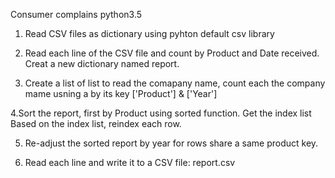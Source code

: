 Consumer complains 
python3.5

1. Read CSV files as dictionary using pyhton default csv library

2. Read each line of the CSV file and count by Product and Date received. 
   Creat a new dictionary named report.  

3. Create a list of list to read the comapany name, count each the company mame usning a by its key ['Product'] & ['Year']


  4.Sort the report, first by Product using sorted function. 
    Get the index list
    Based on the index list, reindex each row.
  
 5. Re-adjust the sorted report by year for rows share a same product key. 
 
 6. Read each line and write it to a CSV file: report.csv
